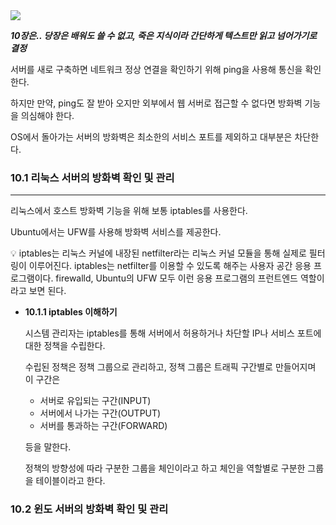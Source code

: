 <img src="https://github.com/monthly-cs/2024-01-network/assets/105256335/715b10a9-f4fc-4e98-b8ba-c0313833cbe4">

***10장은.. 당장은 배워도 쓸 수 없고, 죽은 지식이라 간단하게 텍스트만 읽고 넘어가기로 결정***

서버를 새로 구축하면 네트워크 정상 연결을 확인하기 위해 ping을 사용해 통신을 확인한다.

하지만 만약, ping도 잘 받아 오지만 외부에서 웹 서버로 접근할 수 없다면 방화벽 기능을 의심해야 한다.

OS에서 돌아가는 서버의 방화벽은 최소한의 서비스 포트를 제외하고 대부분은 차단한다.

### 10.1 리눅스 서버의 방화벽 확인 및 관리

---

리눅스에서 호스트 방화벽 기능을 위해 보통 iptables를 사용한다.

Ubuntu에서는 UFW를 사용해 방화벽 서비스를 제공한다.

<aside>
💡 iptables는 리눅스 커널에 내장된 netfilter라는 리눅스 커널 모듈을 통해 실제로 필터링이 이루어진다. iptables는 netfilter를 이용할 수 있도록 해주는 사용자 공간 응용 프로그램이다. firewalld, Ubuntu의 UFW 모두 이런 응용 프로그램의 프런트엔드 역할이라고 보면 된다.

</aside>

- **10.1.1 iptables 이해하기**
    
    
    시스템 관리자는 iptables를 통해 서버에서 허용하거나 차단할 IP나 서비스 포트에 대한 정책을 수립한다.
    
    수립된 정책은 정책 그룹으로 관리하고, 정책 그룹은 트래픽 구간별로 만들어지며 이 구간은
    
    - 서버로 유입되는 구간(INPUT)
    - 서버에서 나가는 구간(OUTPUT)
    - 서버를 통과하는 구간(FORWARD)
    
    등을 말한다.
    
    정책의 방향성에 따라 구분한 그룹을 체인이라고 하고 체인을 역할별로 구분한 그룹을 테이블이라고 한다.
    

### 10.2 윈도 서버의 방화벽 확인 및 관리
